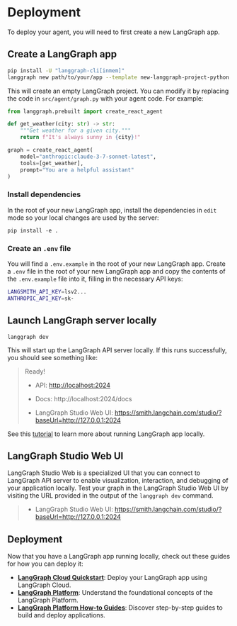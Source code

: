 # Deployment

To deploy your agent, you will need to first create a new LangGraph app.

## Create a LangGraph app

```bash
pip install -U "langgraph-cli[inmem]"
langgraph new path/to/your/app --template new-langgraph-project-python
```

This will create an empty LangGraph project. You can modify it by replacing the code in `src/agent/graph.py` with your agent code. For example:

```python
from langgraph.prebuilt import create_react_agent

def get_weather(city: str) -> str:
    """Get weather for a given city."""
    return f"It's always sunny in {city}!"

graph = create_react_agent(
    model="anthropic:claude-3-7-sonnet-latest",
    tools=[get_weather],
    prompt="You are a helpful assistant"
)
```

### Install dependencies

In the root of your new LangGraph app, install the dependencies in `edit` mode so your local changes are used by the server:

```shell
pip install -e .
```

### Create an `.env` file

You will find a `.env.example` in the root of your new LangGraph app. Create
a `.env` file in the root of your new LangGraph app and copy the contents of the `.env.example` file into it, filling in the necessary API keys:

```bash
LANGSMITH_API_KEY=lsv2...
ANTHROPIC_API_KEY=sk-
```

## Launch LangGraph server locally

```shell
langgraph dev
```

This will start up the LangGraph API server locally. If this runs successfully, you should see something like:

>    Ready!
> 
>    - API: [http://localhost:2024](http://localhost:2024/)
>     
>    - Docs: http://localhost:2024/docs
>     
>    - LangGraph Studio Web UI: https://smith.langchain.com/studio/?baseUrl=http://127.0.0.1:2024

See this [tutorial](https://langchain-ai.github.io/langgraph/tutorials/langgraph-platform/local-server/) to learn more about running LangGraph app locally.

## LangGraph Studio Web UI

LangGraph Studio Web is a specialized UI that you can connect to LangGraph API server to enable visualization, interaction, and debugging of your application locally. Test your graph in the LangGraph Studio Web UI by visiting the URL provided in the output of the `langgraph dev` command.

>    - LangGraph Studio Web UI: https://smith.langchain.com/studio/?baseUrl=http://127.0.0.1:2024

## Deployment

Now that you have a LangGraph app running locally, check out these guides for how you can deploy it:

- **[LangGraph Cloud Quickstart](https://langchain-ai.github.io/langgraph/cloud/quick_start/)**: Deploy your LangGraph app using LangGraph Cloud.
- **[LangGraph Platform](https://langchain-ai.github.io/langgraph/concepts/#langgraph-platform)**: Understand the foundational concepts of the LangGraph Platform.
- **[LangGraph Platform How-to Guides](https://langchain-ai.github.io/langgraph/how-tos/#langgraph-platform)**: Discover step-by-step guides to build and deploy applications.